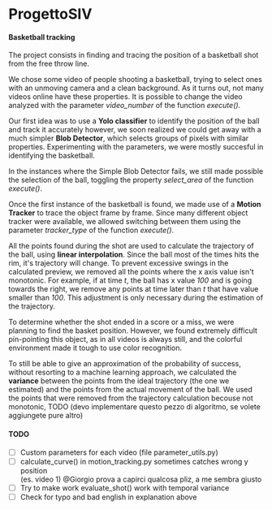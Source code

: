 # ProgettoSIV

#### Basketball tracking
The project consists in finding and tracing the position of a basketball shot from the free throw line.

We chose some video of people shooting a basketball, trying to select ones with an unmoving camera and a clean background. As it turns out, not many videos online have these properties.
It is possible to change the video analyzed with the parameter *video_number* of the function *execute()*.

Our first idea was to use a **Yolo classifier** to identify the position of the ball and track it accurately however, we soon realized we could get away with a much simpler **Blob Detector**, which selects groups of pixels with similar properties.
Experimenting with the parameters, we were mostly succesful in identifying the basketball. 

In the instances where the Simple Blob Detector fails, we still made possible the selection of the ball, toggling the property *select_area* of the function *execute()*.

Once the first instance of the basketball is found, we made use of a **Motion Tracker** to trace the object frame by frame.
Since many different object tracker were available, we allowed switching between them using the parameter *tracker_type* of the function *execute()*.

All the points found during the shot are used to calculate the trajectory of the ball, using **linear interpolation**. 
Since the ball most of the times hits the rim, it's trajectory will change. To prevent excessive swings in the calculated preview, we removed all the points where the x axis value isn't monotonic.
For example, if at time *t*, the ball has x value *100* and is going towards the right, we remove  any points at time later than *t* that have value smaller than *100*.
This adjustment is only necessary during the estimation of the trajectory. 

To determine whether the shot ended in a score or a miss, we were planning to find the basket position. However, we found extremely difficult pin-pointing this object, as in all videos is always still, and the colorful environment made it tough to use color recognition.

To still be able to give an approximation of the probability of success, without resorting to a machine learning approach, we calculated the **variance** between the points from the ideal trajectory (the one we estimated) and the points from the actual movement of the ball. 
We used the points that were removed from the trajectory calculation becouse not monotonic, 
TODO (devo implementare questo pezzo di algoritmo, se volete aggiungete pure altro)

#### TODO
 - [ ] Custom parameters for each video (file parameter_utils.py)
 - [ ] calculate_curve() in motion_tracking.py sometimes catches wrong y position  
    (es. video 1) @Giorgio prova a capirci qualcosa pliz, a me sembra giusto
 - [ ] Try to make work evaluate_shot() work with temporal variance
 - [ ] Check for typo and bad english in explanation above